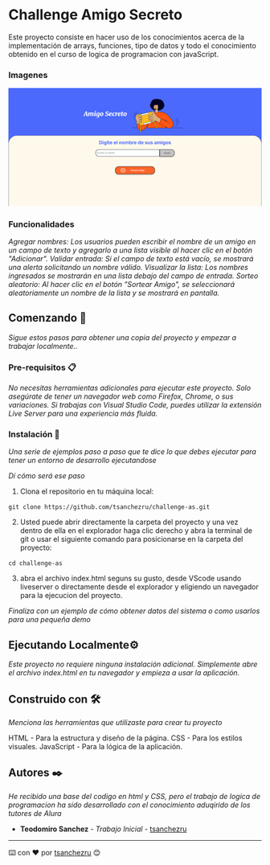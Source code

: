 # Challenge Amigo Secreto

Este proyecto consiste en hacer uso de los conocimientos acerca de la implementación de arrays, funciones, tipo de datos y todo el conocimiento
obtenido en el curso de logica de programacion con javaScript.

### Imagenes
![Agregar nombre](./assets/amigoS.png)

### Funcionalidades
_Agregar nombres: Los usuarios pueden escribir el nombre de un amigo en un campo de texto y agregarlo a una lista visible al hacer clic en el botón "Adicionar".
Validar entrada: Si el campo de texto está vacío, se mostrará una alerta solicitando un nombre válido.
Visualizar la lista: Los nombres ingresados se mostrarán en una lista debajo del campo de entrada.
Sorteo aleatorio: Al hacer clic en el botón "Sortear Amigo", se seleccionará aleatoriamente un nombre de la lista y se mostrará en pantalla._

## Comenzando 🚀

_Sigue estos pasos para obtener una copia del proyecto y empezar a trabajar localmente.._


### Pre-requisitos 📋

_No necesitas herramientas adicionales para ejecutar este proyecto. Solo asegúrate de tener un navegador web como Firefox, Chrome, o sus variaciones. Si trabajas con Visual Studio Code, puedes utilizar la extensión Live Server para una experiencia más fluida._


### Instalación 🔧

_Una serie de ejemplos paso a paso que te dice lo que debes ejecutar para tener un entorno de desarrollo ejecutandose_

_Dí cómo será ese paso_
1. Clona el repositorio en tu máquina local:
```
git clone https://github.com/tsanchezru/challenge-as.git
```
2. Usted puede abrir directamente la carpeta del proyecto y una vez dentro de ella en el explorador  haga clic derecho y abra la terminal de git o usar el siguiente comando para posicionarse en la carpeta del proyecto:

```
cd challenge-as
```
3. abra  el archivo index.html seguns su gusto, desde VScode usando liveserver o directamente desde el explorador y eligiendo un navegador para la ejecucion del proyecto.


_Finaliza con un ejemplo de cómo obtener datos del sistema o como usarlos para una pequeña demo_

## Ejecutando Localmente⚙️

_Este proyecto no requiere ninguna instalación adicional. Simplemente abre el archivo index.html en tu navegador y empieza a usar la aplicación._


## Construido con 🛠️

_Menciona las herramientas que utilizaste para crear tu proyecto_

HTML - Para la estructura y diseño de la página.
CSS - Para los estilos visuales.
JavaScript - Para la lógica de la aplicación.



## Autores ✒️

_He recibido una base del codigo en html y CSS, pero el trabajo de logica de programacion ha sido desarrollado con el conocimiento aduqirido de los tutores
de Alura_

* **Teodomiro Sanchez** - *Trabajo Inicial* - [tsanchezru](https://github.com/villanuevand)


---
⌨️ con ❤️ por [tsanchezru](https://github.com/tsanchezru) 😊